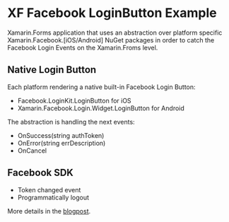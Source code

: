 # XF Facebook LoginButton Example
Xamarin.Forms application that uses an abstraction over platform specific Xamarin.Facebook.[iOS/Android] NuGet packages
in order to catch the Facebook Login Events on the Xamarin.Froms level.

## Native Login Button
Each platform rendering a native built-in Facebook Login Button:
* Facebook.LoginKit.LoginButton for iOS
* Xamarin.Facebook.Login.Widget.LoginButton for Android

The abstraction is handling the next events:
* OnSuccess(string authToken)
* OnError(string errDescription)
* OnCancel

## Facebook SDK
* Token changed event
* Programmatically logout

More details in the [blogpost](https://evgenyzborovsky.com/2018/03/09/using-native-facebook-login-button-in-xamarin-forms/).
